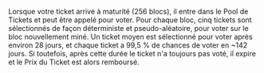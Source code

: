 Lorsque votre ticket arrive à maturité (256 blocs), il entre dans le Pool de Tickets et peut être appelé pour voter.
Pour chaque bloc, cinq tickets sont sélectionnés de façon déterministe et pseudo-aléatoire, pour voter sur le bloc nouvellement miné.
Un ticket moyen est sélectionné pour voter après environ 28 jours, et chaque ticket a 99,5 % de chances de voter en ~142 jours.
Si toutefois, après cette durée le ticket n'a toujours pas voté, il expire et le Prix du Ticket est alors remboursé.

